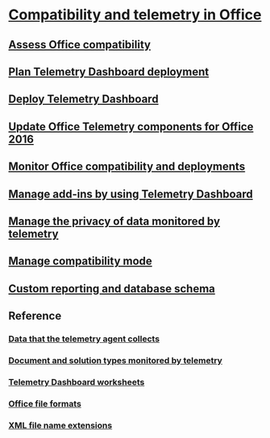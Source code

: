 # [Compatibility and telemetry in Office](compatibility-and-telemetry-in-office.md)
## [Assess Office compatibility](assess-office-compatibility.md)
## [Plan Telemetry Dashboard deployment](plan-telemetry-dashboard-deployment.md)
## [Deploy Telemetry Dashboard](deploy-telemetry-dashboard.md)
## [Update Office Telemetry components for Office 2016](update-office-telemetry-components-for-office-2016.md)
## [Monitor Office compatibility and deployments](monitor-office-compatibility-and-deployments-by-using-telemetry-dashboard.md)
## [Manage add-ins by using Telemetry Dashboard](manage-add-ins-by-using-telemetry-dashboard-in-office.md)
## [Manage the privacy of data monitored by telemetry](manage-the-privacy-of-data-monitored-by-telemetry-in-office.md)
## [Manage compatibility mode](manage-compatibility-mode-for-office.md)
## [Custom reporting and database schema](custom-reporting-and-database-schema-reference-for-telemetry-dashboard.md)
## Reference
### [Data that the telemetry agent collects](data-that-the-telemetry-agent-collects-in-office.md)
### [Document and solution types monitored by telemetry](document-and-solution-types-monitored-by-telemetry-in-office.md)
### [Telemetry Dashboard worksheets](telemetry-dashboard-worksheet-reference.md)
### [Office file formats](office-file-format-reference.md)
### [XML file name extensions](xml-file-name-extension-reference-for-office.md)




